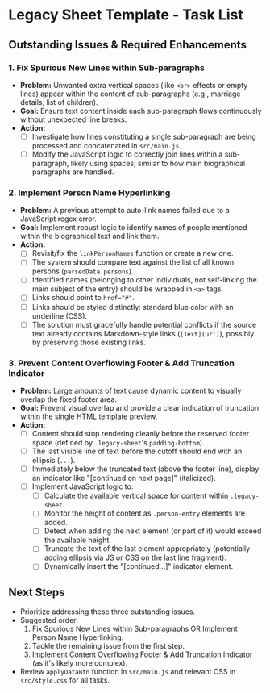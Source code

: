 # Legacy Sheet Template - Task List

## Outstanding Issues & Required Enhancements

### 1. Fix Spurious New Lines within Sub-paragraphs
- **Problem:** Unwanted extra vertical spaces (like `<br>` effects or empty lines) appear within the content of sub-paragraphs (e.g., marriage details, list of children).
- **Goal:** Ensure text content inside each sub-paragraph flows continuously without unexpected line breaks.
- **Action:**
    - [ ] Investigate how lines constituting a single sub-paragraph are being processed and concatenated in `src/main.js`.
    - [ ] Modify the JavaScript logic to correctly join lines within a sub-paragraph, likely using spaces, similar to how main biographical paragraphs are handled.

### 2. Implement Person Name Hyperlinking
- **Problem:** A previous attempt to auto-link names failed due to a JavaScript regex error.
- **Goal:** Implement robust logic to identify names of people mentioned within the biographical text and link them.
- **Action:**
    - [ ] Revisit/fix the `linkPersonNames` function or create a new one.
    - [ ] The system should compare text against the list of all known persons (`parsedData.persons`).
    - [ ] Identified names (belonging to other individuals, not self-linking the main subject of the entry) should be wrapped in `<a>` tags.
    - [ ] Links should point to `href="#"`.
    - [ ] Links should be styled distinctly: standard blue color with an underline (CSS).
    - [ ] The solution must gracefully handle potential conflicts if the source text already contains Markdown-style links (`[Text](url)`), possibly by preserving those existing links.

### 3. Prevent Content Overflowing Footer & Add Truncation Indicator
- **Problem:** Large amounts of text cause dynamic content to visually overlap the fixed footer area.
- **Goal:** Prevent visual overlap and provide a clear indication of truncation within the single HTML template preview.
- **Action:**
    - [ ] Content should stop rendering cleanly before the reserved footer space (defined by `.legacy-sheet`'s `padding-bottom`).
    - [ ] The last visible line of text before the cutoff should end with an ellipsis (`...`).
    - [ ] Immediately below the truncated text (above the footer line), display an indicator like "[continued on next page]" (italicized).
    - [ ] Implement JavaScript logic to:
        - [ ] Calculate the available vertical space for content within `.legacy-sheet`.
        - [ ] Monitor the height of content as `.person-entry` elements are added.
        - [ ] Detect when adding the next element (or part of it) would exceed the available height.
        - [ ] Truncate the text of the last element appropriately (potentially adding ellipsis via JS or CSS on the last line fragment).
        - [ ] Dynamically insert the "[continued...]" indicator element.

## Next Steps
- Prioritize addressing these three outstanding issues.
- Suggested order:
    1. Fix Spurious New Lines within Sub-paragraphs OR Implement Person Name Hyperlinking.
    2. Tackle the remaining issue from the first step.
    3. Implement Content Overflowing Footer & Add Truncation Indicator (as it's likely more complex).
- Review `applyDataBtn` function in `src/main.js` and relevant CSS in `src/style.css` for all tasks. 

